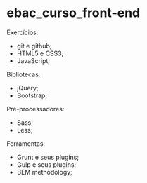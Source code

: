 # ebac_curso_front-end
Exercícios:
- git e github;
- HTML5 e CSS3;
- JavaScript;

Bibliotecas:
- jQuery;
- Bootstrap;

Pré-processadores:
- Sass;
- Less;
  
Ferramentas:
- Grunt e seus plugins;
- Gulp e seus plugins;
- BEM methodology;
